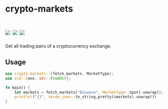 # crypto-markets

[![](https://img.shields.io/github/workflow/status/soulmachine/crypto-crawler-rs/CI/master)](https://github.com/soulmachine/crypto-crawler-rs/actions?query=branch%3Amaster)
[![](https://img.shields.io/crates/v/crypto-markets.svg)](https://crates.io/crates/crypto-markets)
[![](https://docs.rs/crypto-markets/badge.svg)](https://docs.rs/crypto-markets)
==========

Get all trading pairs of a cryptocurrency exchange.

## Usage

```rust
use crypto_markets::{fetch_markets, MarketType};
use std::{env, str::FromStr};

fn main() {
    let markets = fetch_markets("Binance", MarketType::Spot).unwrap();
    println!("{}", serde_json::to_string_pretty(&markets).unwrap())
}
```
